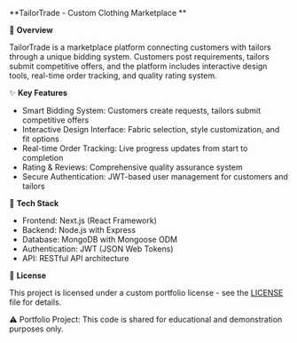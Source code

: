 **TailorTrade - Custom Clothing Marketplace
**

🎯 **Overview**

TailorTrade is a marketplace platform connecting customers with tailors through a unique bidding system. Customers post requirements, tailors submit competitive offers, and the platform includes interactive design tools, real-time order tracking, and quality rating system.

✨ **Key Features**

- Smart Bidding System: Customers create requests, tailors submit competitive offers
- Interactive Design Interface: Fabric selection, style customization, and fit options
- Real-time Order Tracking: Live progress updates from start to completion
- Rating & Reviews: Comprehensive quality assurance system
- Secure Authentication: JWT-based user management for customers and tailors

🔧 **Tech Stack**

- Frontend: Next.js (React Framework)
- Backend: Node.js with Express
- Database: MongoDB with Mongoose ODM
- Authentication: JWT (JSON Web Tokens)
- API: RESTful API architecture

📄 **License**

This project is licensed under a custom portfolio license - see the [LICENSE](LICENSE) file for details.

⚠️ Portfolio Project: This code is shared for educational and demonstration purposes only.
